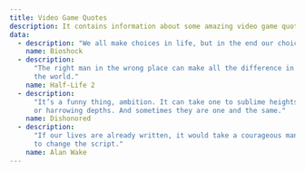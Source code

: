 ```yaml
---
title: Video Game Quotes
description: It contains information about some amazing video game quotes
data:
  - description: "We all make choices in life, but in the end our choices make us."
    name: Bioshock
  - description:
      "The right man in the wrong place can make all the difference in
      the world."
    name: Half-Life 2
  - description:
      "It’s a funny thing, ambition. It can take one to sublime heights
      or harrowing depths. And sometimes they are one and the same."
    name: Dishonored
  - description:
      "If our lives are already written, it would take a courageous man
      to change the script."
    name: Alan Wake
---
```


